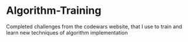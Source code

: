 # Algorithm-Training
Completed challenges from the codewars website, that I use to train and learn new techniques of algorithm implementation
